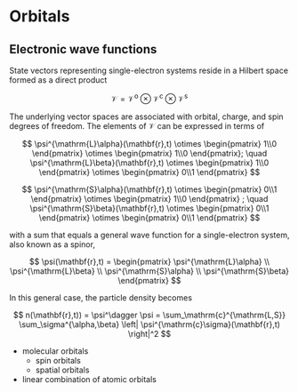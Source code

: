# Orbitals

## Electronic wave functions

State vectors representing single-electron systems reside in a Hilbert space formed as a direct product

$$
\mathcal{V} = 
\mathcal{V}^\mathrm{o} \otimes 
\mathcal{V}^\mathrm{c} \otimes 
\mathcal{V}^\mathrm{s}
$$

The underlying vector spaces are associated with orbital, charge, and spin degrees of freedom. The elements of $\mathcal{V}$ can be expressed in terms of

$$
\psi^{\mathrm{L}\alpha}(\mathbf{r},t) 
\otimes
\begin{pmatrix}
1\\0
\end{pmatrix}
\otimes
\begin{pmatrix}
1\\0
\end{pmatrix}; \quad
\psi^{\mathrm{L}\beta}(\mathbf{r},t) 
\otimes
\begin{pmatrix}
1\\0
\end{pmatrix}
\otimes
\begin{pmatrix}
0\\1
\end{pmatrix} 
$$

$$
\psi^{\mathrm{S}\alpha}(\mathbf{r},t) 
\otimes
\begin{pmatrix}
0\\1
\end{pmatrix}
\otimes
\begin{pmatrix}
1\\0
\end{pmatrix} ; \quad
\psi^{\mathrm{S}\beta}(\mathbf{r},t) 
\otimes
\begin{pmatrix}
0\\1
\end{pmatrix}
\otimes
\begin{pmatrix}
0\\1
\end{pmatrix} 
$$

with a sum that equals a general wave function for a single-electron system, also known as a spinor,

$$
\psi(\mathbf{r},t) =
\begin{pmatrix}
\psi^{\mathrm{L}\alpha} \\
\psi^{\mathrm{L}\beta} \\
\psi^{\mathrm{S}\alpha} \\
\psi^{\mathrm{S}\beta} 
\end{pmatrix}
$$

In this general case, the particle density becomes

$$
n(\mathbf{r},t)) = 
\psi^\dagger \psi =
\sum_\mathrm{c}^{\mathrm{L,S}}
\sum_\sigma^{\alpha,\beta}
\left|
\psi^{\mathrm{c}\sigma}(\mathbf{r},t) 
\right|^2
$$

- molecular orbitals
	- spin orbitals
	- spatial orbitals
- linear combination of atomic orbitals
